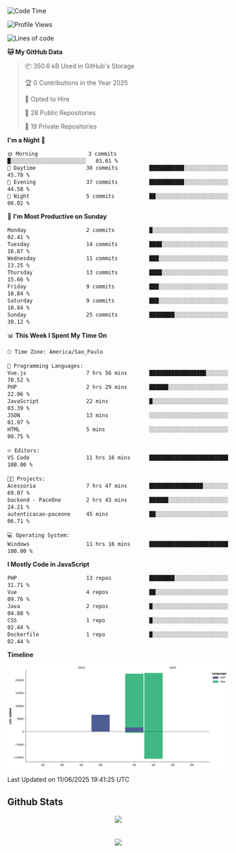  
<!--START_SECTION:waka-->
![Code Time](http://img.shields.io/badge/Code%20Time-1%2C884%20hrs%2057%20mins-blue)

![Profile Views](http://img.shields.io/badge/Profile%20Views-0-blue)

![Lines of code](https://img.shields.io/badge/From%20Hello%20World%20I%27ve%20Written-51.6%20thousand%20lines%20of%20code-blue)

**🐱 My GitHub Data** 

> 📦 350.6 kB Used in GitHub's Storage 
 > 
> 🏆 0 Contributions in the Year 2025
 > 
> 💼 Opted to Hire
 > 
> 📜 28 Public Repositories 
 > 
> 🔑 19 Private Repositories 
 > 
**I'm a Night 🦉** 

```text
🌞 Morning                3 commits           █░░░░░░░░░░░░░░░░░░░░░░░░   03.61 % 
🌆 Daytime                38 commits          ███████████░░░░░░░░░░░░░░   45.78 % 
🌃 Evening                37 commits          ███████████░░░░░░░░░░░░░░   44.58 % 
🌙 Night                  5 commits           ██░░░░░░░░░░░░░░░░░░░░░░░   06.02 % 
```
📅 **I'm Most Productive on Sunday** 

```text
Monday                   2 commits           █░░░░░░░░░░░░░░░░░░░░░░░░   02.41 % 
Tuesday                  14 commits          ████░░░░░░░░░░░░░░░░░░░░░   16.87 % 
Wednesday                11 commits          ███░░░░░░░░░░░░░░░░░░░░░░   13.25 % 
Thursday                 13 commits          ████░░░░░░░░░░░░░░░░░░░░░   15.66 % 
Friday                   9 commits           ███░░░░░░░░░░░░░░░░░░░░░░   10.84 % 
Saturday                 9 commits           ███░░░░░░░░░░░░░░░░░░░░░░   10.84 % 
Sunday                   25 commits          ████████░░░░░░░░░░░░░░░░░   30.12 % 
```


📊 **This Week I Spent My Time On** 

```text
🕑︎ Time Zone: America/Sao_Paulo

💬 Programming Languages: 
Vue.js                   7 hrs 56 mins       ██████████████████░░░░░░░   70.52 % 
PHP                      2 hrs 29 mins       ██████░░░░░░░░░░░░░░░░░░░   22.06 % 
JavaScript               22 mins             █░░░░░░░░░░░░░░░░░░░░░░░░   03.39 % 
JSON                     13 mins             ░░░░░░░░░░░░░░░░░░░░░░░░░   01.97 % 
HTML                     5 mins              ░░░░░░░░░░░░░░░░░░░░░░░░░   00.75 % 

🔥 Editors: 
VS Code                  11 hrs 16 mins      █████████████████████████   100.00 % 

🐱‍💻 Projects: 
Acessoria                7 hrs 47 mins       █████████████████░░░░░░░░   69.07 % 
backend - PaceOne        2 hrs 43 mins       ██████░░░░░░░░░░░░░░░░░░░   24.21 % 
autenticacao-paceone     45 mins             ██░░░░░░░░░░░░░░░░░░░░░░░   06.71 % 

💻 Operating System: 
Windows                  11 hrs 16 mins      █████████████████████████   100.00 % 
```

**I Mostly Code in JavaScript** 

```text
PHP                      13 repos            ████████░░░░░░░░░░░░░░░░░   31.71 % 
Vue                      4 repos             ██░░░░░░░░░░░░░░░░░░░░░░░   09.76 % 
Java                     2 repos             █░░░░░░░░░░░░░░░░░░░░░░░░   04.88 % 
CSS                      1 repo              █░░░░░░░░░░░░░░░░░░░░░░░░   02.44 % 
Dockerfile               1 repo              █░░░░░░░░░░░░░░░░░░░░░░░░   02.44 % 
```



**Timeline**

![Lines of Code chart](https://raw.githubusercontent.com/MaueDev/MaueDev/main/assets/bar_graph.png)


 Last Updated on 11/06/2025 19:41:25 UTC
<!--END_SECTION:waka-->

## Github Stats  
<div align="center"><img src="https://github-readme-stats.vercel.app/api/top-langs/?username=MaueDev&hide_border=true&layout=compact" align="center" /></div>  

<br/>  

<br/>  

<div align="center">
<img src="https://komarev.com/ghpvc/?username=MaueDev&&style=flat-square" align="center" />
</div>  
  
